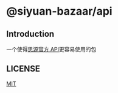 # @siyuan-bazaar/api

## Introduction

一个使得[思源官方 API](https://github.com/siyuan-note/siyuan/blob/master/API.md)更容易使用的包

## LICENSE

[MIT](../LICENSE)
